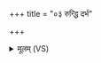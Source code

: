 +++
title = "०३ रुन्द्धि दर्भ"

+++
<details><summary>मूलम् (VS)</summary>

रु॒न्द्धि द॑र्भ स॒पत्ना॑न्मे रु॒न्द्धि मे॑ पृतनाय॒तः। रु॒न्द्धि मे॒ सर्वा॑न्दु॒र्हार्दो॑ रु॒न्द्धि मे॑ द्विष॒तो म॑णे ॥
</details>